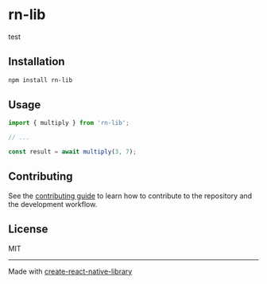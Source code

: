 # rn-lib

test

## Installation

```sh
npm install rn-lib
```

## Usage


```js
import { multiply } from 'rn-lib';

// ...

const result = await multiply(3, 7);
```


## Contributing

See the [contributing guide](CONTRIBUTING.md) to learn how to contribute to the repository and the development workflow.

## License

MIT

---

Made with [create-react-native-library](https://github.com/callstack/react-native-builder-bob)

